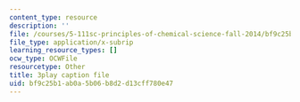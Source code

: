 ```yaml
---
content_type: resource
description: ''
file: /courses/5-111sc-principles-of-chemical-science-fall-2014/bf9c25b1ab0a5b06b8d2d13cff780e47_caonmXHGB60.vtt
file_type: application/x-subrip
learning_resource_types: []
ocw_type: OCWFile
resourcetype: Other
title: 3play caption file
uid: bf9c25b1-ab0a-5b06-b8d2-d13cff780e47
---
```

